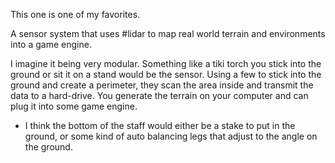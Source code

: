 This one is one of my favorites. 

A sensor system that uses #lidar to map real world terrain and environments into a game engine. 

I imagine it being very modular. Something like a tiki torch you stick into the ground or sit it on a stand would be the sensor. Using a few to stick into the ground and create a perimeter, they scan the area inside and transmit the data to a hard-drive. You generate the terrain on your computer and can plug it into some game engine. 

- I think the bottom of the staff would either be a stake to put in the ground, or some kind of auto balancing legs that adjust to the angle on the ground. 
